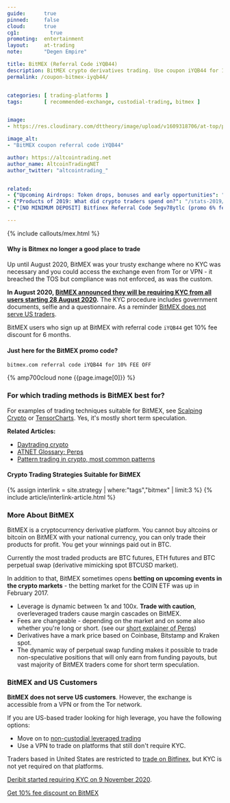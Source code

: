 ```yaml
---
guide:      true
pinned:     false
cloud:      true
cg1:          true
promoting:  entertainment
layout:     at-trading
note:       "Degen Empire"

title: BitMEX (Referral Code iYQB44)
description: BitMEX crypto derivatives trading. Use coupon iYQB44 for 10% Fee Discount on BitMEX.
permalink: /coupon-bitmex-iyqb44/


categories: [ trading-platforms ]
tags:       [ recommended-exchange, custodial-trading, bitmex ]


image:
- https://res.cloudinary.com/dttheory/image/upload/v1609318706/at-top/platforms/bitmex-coupon-iYQB44.jpg

image_alt:
- "BitMEX coupon referral code iYQB44"

author: https://altcointrading.net
author_name: AltcoinTradingNET
author_twitter: "altcointrading_"


related:
- {"Upcoming Airdrops: Token drops, bonuses and early opportunities": "/airdrops/"}
- {"Products of 2019: What did crypto traders spend on?": "/stats-2019/"}
- {"[NO MINIMUM DEPOSIT] Bitfinex Referral Code 5egv78ytlc (promo 6% fee discount)": "/coupon-bitfinex-5egv78ytlc/"}

---
```


{% include callouts/mex.html %}

#### Why is Bitmex no longer a good place to trade

Up until August 2020, BitMEX was your trusty exchange where no KYC was necessary and you could access the exchange even from Tor or VPN - it breached the TOS but compliance was not enforced, as was the custom.

**In August 2020, [BitMEX announced they will be requiring KYC from all users starting 28 August 2020](https://blog.bitmex.com/announcing-the-bitmex-user-verification-programme/).** The KYC procedure includes government documents, selfie and a questionnaire. As a reminder [BitMEX does not serve US traders](#murica).

BitMEX users who sign up at BitMEX with referral code `iYQB44` get 10% fee discount for 6 months.


#### Just here for the BitMEX promo code?

`bitmex.com referral code iYQB44 for 10% FEE OFF`

{% amp700cloud none {{page.image[0]}} %}



### For which trading methods is BitMEX best for?

For examples of trading techniques suitable for BitMEX, see [Scalping Crypto](/strategy/scalping/) or [TensorCharts](/tensorcharts/). Yes, it's mostly short term speculation.

**Related Articles:**

* [Daytrading crypto](/daytrading/)
* [ATNET Glossary: Perps](/glossary/perps/)
* [Pattern trading in crypto, most common patterns](/glossary/pattern-trading/)

#### Crypto Trading Strategies Suitable for BitMEX

{% assign interlink = site.strategy | where:"tags","bitmex" | limit:3 %}
{% include article/interlink-article.html %}

### More About BitMEX

BitMEX is a cryptocurrency derivative platform. You cannot buy altcoins or bitcoin on BitMEX with your national currency, you can only trade their products for profit. You get your winnings paid out in BTC.

Currently the most traded products are BTC futures, ETH futures and BTC perpetual swap (derivative mimicking spot BTCUSD market).

In addition to that, BitMEX sometimes opens **betting on upcoming events in the crypto markets** - the betting market for the COIN ETF was up in February 2017.

* Leverage is dynamic between 1x and 100x. **Trade with caution**, overleveraged traders cause margin cascades on BitMEX.
* Fees are changeable - depending on the market and on some also whether you're long or short. (see our [short explainer of Perps](/glossary/perps/))
* Derivatives have a mark price based on Coinbase, Bitstamp and Kraken spot.
* The dynamic way of perpetual swap funding makes it possible to trade non-speculative positions that will only earn from funding payouts, but vast majority of BitMEX traders come for short term speculation.

<div id="murica"></div>

### BitMEX and US Customers

**BitMEX does not serve US customers**. However, the exchange is accessible from a VPN or from the Tor network.

If you are US-based trader looking for high leverage, you have the following options:
* Move on to [non-custodial leveraged trading](/leverj/)
* Use a VPN to trade on platforms that still don't require KYC.

Traders based in United States are restricted to [trade on Bitfinex](/coupon-bitfinex-5egv78ytlc/), but KYC is not yet required on that platforms.

[Deribit started requiring KYC on 9 November 2020](/referral-code-deribit/).

<p><a rel="nofollow" href="http://bit.ly/2Muo11z" class="button">Get 10% fee discount on BitMEX</a></p>
